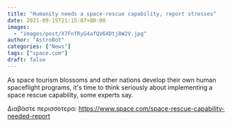 ```yaml
---
title: "Humanity needs a space-rescue capability, report stresses"
date: 2021-09-15T21:15:07+00:00
images:
  - "images/post/X7FnfRyG4afQV6XDtj8W2V.jpg"
author: "AstroBot"
categories: ["News"]
tags: ["space.com"]
draft: false
---
```


As space tourism blossoms and other nations develop their own human spaceflight programs, it's time to think seriously about implementing a space rescue capability, some experts say. 

Διαβάστε περισσότερα: https://www.space.com/space-rescue-capability-needed-report
